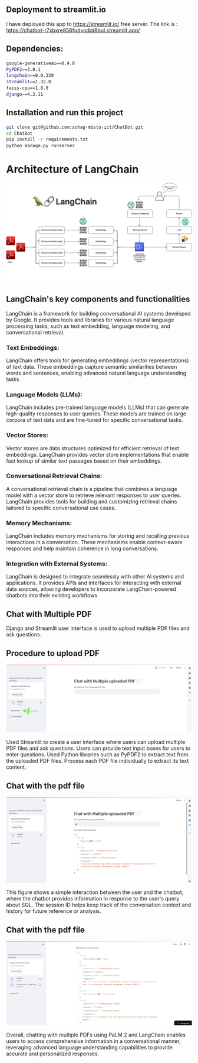 
## Deployment to streamlit.io
I have deployed this app to https://streamlit.io/ free server.  The link is : https://chatbot-r7xbxre856fudvodqt8bul.streamlit.app/


## Dependencies:
```bash
google-generativeai==0.4.0
PyPDF2==3.0.1
langchain==0.0.339
streamlit==1.32.0
faiss-cpu==1.8.0
django==4.2.11 
```

## Installation and run this project

```bash
git clone git@github.com:sohag-mbstu-ict/ChatBot.git
cd ChatBot
pip install -r requirements.txt
python manage.py runserver
```


# Architecture of LangChain
![](https://github.com/sohag-mbstu-ict/ChatBot/blob/main/Screenshots/LangChain_architecture.png)


## LangChain's key components and functionalities

LangChain is a framework for building conversational AI systems developed by Google. It provides tools and libraries for various natural language processing tasks, such as text embedding, language modeling, and conversational retrieval. 

### Text Embeddings:
LangChain offers tools for generating embeddings (vector representations) of text data. These embeddings capture semantic similarities between words and sentences, enabling advanced natural language understanding tasks.

### Language Models (LLMs):
LangChain includes pre-trained language models (LLMs) that can generate high-quality responses to user queries. These models are trained on large corpora of text data and are fine-tuned for specific conversational tasks.

### Vector Stores:
Vector stores are data structures optimized for efficient retrieval of text embeddings. LangChain provides vector store implementations that enable fast lookup of similar text passages based on their embeddings.

### Conversational Retrieval Chains:
A conversational retrieval chain is a pipeline that combines a language model with a vector store to retrieve relevant responses to user queries. LangChain provides tools for building and customizing retrieval chains tailored to specific conversational use cases.

### Memory Mechanisms:
LangChain includes memory mechanisms for storing and recalling previous interactions in a conversation. These mechanisms enable context-aware responses and help maintain coherence in long conversations.

### Integration with External Systems:
LangChain is designed to integrate seamlessly with other AI systems and applications. It provides APIs and interfaces for interacting with external data sources, allowing developers to incorporate LangChain-powered chatbots into their existing workflows


## Chat with Multiple PDF
Django and Streamlit user interface is used to upload multiple PDF files and ask questions.


## Procedure to upload PDF
![](https://github.com/sohag-mbstu-ict/ChatBot/blob/main/Screenshots/upload_pdf.png)

Used Streamlit to create a user interface where users can upload multiple PDF files and ask questions. Users can provide text input boxes for users to enter questions. Used Python libraries such as PyPDF2 to extract text from the uploaded PDF files. Process each PDF file individually to extract its text content.

## Chat with the pdf file
![](https://github.com/sohag-mbstu-ict/ChatBot/blob/main/Screenshots/query1.png)

This figure shows a simple interaction between the user and the chatbot, where the chatbot provides information in response to the user's query about SQL. The session ID helps keep track of the conversation context and history for future reference or analysis.

## Chat with the pdf file
![](https://github.com/sohag-mbstu-ict/ChatBot/blob/main/Screenshots/chat_with_multiple_pdf.png)

Overall, chatting with multiple PDFs using PaLM 2 and LangChain enables users to access comprehensive information in a conversational manner, leveraging advanced language understanding capabilities to provide accurate and personalized responses.


